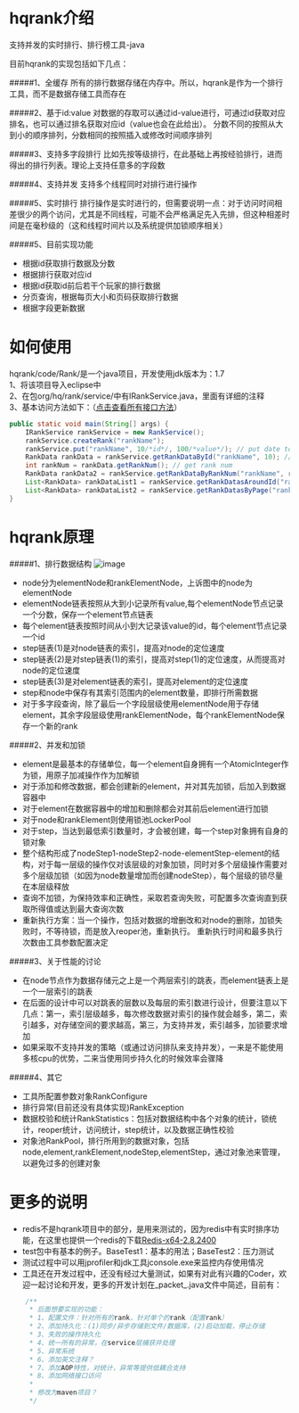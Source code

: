 # hqrank介绍
支持并发的实时排行、排行榜工具-java

目前hqrank的实现包括如下几点：

#####1、全缓存
所有的排行数据存储在内存中。所以，hqrank是作为一个排行工具，而不是数据存储工具而存在

#####2、基于id:value
对数据的存取可以通过id-value进行，可通过id获取对应排名，也可以通过排名获取对应id（value也会在此给出）。
分数不同的按照从大到小的顺序排列，分数相同的按照插入或修改时间顺序排列

#####3、支持多字段排行
比如先按等级排行，在此基础上再按经验排行，进而得出的排行列表。理论上支持任意多的字段数

#####4、支持并发
支持多个线程同时对排行进行操作

#####5、实时排行
排行操作是实时进行的，但需要说明一点：对于访问时间相差很少的两个访问，尤其是不同线程，可能不会严格满足先入先排，但这种相差时间是在毫秒级的（这和线程时间片以及系统提供加锁顺序相关）

#####5、目前实现功能
* 根据id获取排行数据及分数
* 根据排行获取对应id
* 根据id获取id前后若干个玩家的排行数据
* 分页查询，根据每页大小和页码获取排行数据
* 根据字段更新数据

#  如何使用

hqrank/code/Rank/是一个java项目，开发使用jdk版本为：1.7  
1、将该项目导入eclipse中  
2、在包org/hq/rank/service/中有IRankService.java，里面有详细的注释  
3、基本访问方法如下：（[点击查看所有接口方法](https://github.com/xuerong/hqrank/blob/master/code/Rank/src/org/hq/rank/service/IRankService.java)）
```Java
public static void main(String[] args) {
	IRankService rankService = new RankService();
	rankService.createRank("rankName");
	rankService.put("rankName", 10/*id*/, 100/*value*/); // put date to rank
	RankData rankData = rankService.getRankDataById("rankName", 10); // get date by id
	int rankNum = rankData.getRankNum(); // get rank num
	RankData rankData2 = rankService.getRankDataByRankNum("rankName", rankNum); // get date by rankNum
	List<RankData> rankDataList1 = rankService.getRankDatasAroundId("rankName", testId, 3, 6); // get date by id,and ranks around this id
	List<RankData> rankDataList2 = rankService.getRankDatasByPage("rankName", 7/*page*/, 9/*pageSize*/); // get date by page
}
```
# hqrank原理
#####1、排行数据结构
![image](https://github.com/xuerong/hqrank/blob/master/resource/hqrank-datastructure.jpg)
* node分为elementNode和rankElementNode，上诉图中的node为elementNode
* elementNode链表按照从大到小记录所有value,每个elementNode节点记录一个分数，保存一个element节点链表
* 每个element链表按照时间从小到大记录该value的id，每个element节点记录一个id
* step链表(1)是对node链表的索引，提高对node的定位速度
* step链表(2)是对step链表(1)的索引，提高对step(1)的定位速度，从而提高对node的定位速度
* step链表(3)是对element链表的索引，提高对element的定位速度
* step和node中保存有其索引范围内的element数量，即排行所需数据
* 对于多字段查询，除了最后一个字段层级使用elementNode用于存储element，其余字段层级使用rankElementNode，每个rankElementNode保存一个新的rank

#####2、并发和加锁
* element是最基本的存储单位，每一个element自身拥有一个AtomicInteger作为锁，用原子加减操作作为加解锁
* 对于添加和修改数据，都会创建新的element，并对其先加锁，后加入到数据容器中
* 对于element在数据容器中的增加和删除都会对其前后element进行加锁
* 对于node和rankElement则使用锁池LockerPool
* 对于step，当达到最低索引数量时，才会被创建，每一个step对象拥有自身的锁对象
* 整个结构形成了nodeStep1-nodeStep2-node-elementStep-element的结构，对于每一层级的操作仅对该层级的对象加锁，同时对多个层级操作需要对多个层级加锁（如因为node数量增加而创建nodeStep），每个层级的锁尽量在本层级释放
* 查询不加锁，为保持效率和正确性，采取若查询失败，可配置多次查询直到获取所得值或达到最大查询次数
* 重新执行方案：当一个操作，包括对数据的增删改和对node的删除，加锁失败时，不等待锁，而是放入reoper池，重新执行。 重新执行时间和最多执行次数由工具参数配置决定  
 
#####3、关于性能的讨论
* 在node节点作为数据存储元之上是一个两层索引的跳表，而element链表上是一个一层索引的跳表
* 在后面的设计中可以对跳表的层数以及每层的索引数进行设计，但要注意以下几点：第一，索引层级越多，每次修改数据对索引的操作就会越多，第二，索引越多，对存储空间的要求越高，第三，为支持并发，索引越多，加锁要求增加
* 如果采取不支持并发的策略（或通过访问排队来支持并发），一来是不能使用多核cpu的优势，二来当使用同步持久化的时候效率会骤降

#####4、其它
* 工具所配置参数对象RankConfigure
* 排行异常(目前还没有具体实现)RankException
* 数据校验和统计RankStatistics：包括对数据结构中各个对象的统计，锁统计，reoper统计，访问统计，step统计，以及数据正确性校验
* 对象池RankPool，排行所用到的数据对象，包括node,element,rankElement,nodeStep,elementStep，通过对象池来管理，以避免过多的创建对象   

# 更多的说明
* redis不是hqrank项目中的部分，是用来测试的，因为redis中有实时排序功能，在这里也提供一个redis的下载[Redis-x64-2.8.2400](http://pan.baidu.com/s/1o87v5s2)
* test包中有基本的例子。BaseTest1：基本的用法；BaseTest2：压力测试
* 测试过程中可以用jprofiler和jdk工具jconsole.exe来监控内存使用情况
* 工具还在开发过程中，还没有经过大量测试，如果有对此有兴趣的Coder，欢迎一起讨论和开发，更多的开发计划在_packet_.java文件中简述，目前有：
```Java
	/**
	 * 后面想要实现的功能：
	 * 1、配置文件：针对所有的rank，针对单个的rank（配置rank）
	 * 2、添加持久化：(1)同步/异步存储到文件/数据库，(2)启动加载，停止存储
	 * 3、失败的操作持久化
	 * 4、统一所有的异常，在service层捕获并处理
	 * 5、异常系统
	 * 6、添加英文注释？
	 * 7、添加AOP特性，对统计，异常等提供低耦合支持
	 * 8、添加网络接口访问
	 * 
	 * 修改为maven项目？
	 */
```
